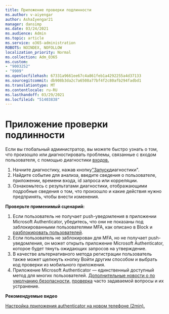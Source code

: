 ```yaml
---
title: Приложение проверки подлинности
ms.author: v-aiyengar
author: AshaIyengar21
manager: dansimp
ms.date: 03/24/2021
ms.audience: Admin
ms.topic: article
ms.service: o365-administration
ROBOTS: NOINDEX, NOFOLLOW
localization_priority: Normal
ms.collection: Adm_O365
ms.custom:
- "9003252"
- "9909"
ms.openlocfilehash: 67331a9661ee67c4a861feb1a4292255a4d37133
ms.sourcegitcommit: db908b3da2c7a6508a77bf4f2c80afb294fadbd1
ms.translationtype: MT
ms.contentlocale: ru-RU
ms.lasthandoff: 03/29/2021
ms.locfileid: "51403838"
---
```

# <a name="authentication-app"></a>Приложение проверки подлинности

Если вы глобальный администратор, вы можете быстро узнать о том, что произошло или диагностировать проблемы, связанные с входом пользователя, с помощью диагностики [входов.](https://ms.portal.azure.com/microsoft.onmicrosoft.com?loginHint=shhada@microsoft.com#blade/Microsoft_AAD_IAM/ActiveDirectoryMenuBlade/diagnose/symptomId/ms_aad_dxp_signin_caDiagnoseAndSolveSummarySymptom)

1. Начните диагностику, нажав кнопку["Запуск](https://portal.azure.com/#blade/Microsoft_AAD_IAM/ActiveDirectoryMenuBlade/diagnose/symptomId/ms_aad_dxp_signin_caDiagnoseAndSolveSummarySymptom)диагностики". 
1. Найдите событие для анализа, введите сведения о пользователе, приложении, времени входа, id запроса или корреляции.
1. Ознакомьтесь с результатами диагностики, отображающими подробные сведения о том, что произошло и какие действия нужно предпринять, чтобы внести изменения.

**Проверьте применимый сценарий:**

1. Если пользователь не получает push-уведомления в приложении Microsoft Authenticator, убедитесь, что они не показаны под заблокированными пользователями MFA, как описано в Block и [разблокировать пользователей](https://portal.azure.com/#blade/Microsoft_AAD_IAM/ActiveDirectoryMenuBlade/diagnose/symptomId/ms_aad_dxp_signin_caDiagnoseAndSolveSummarySymptom).
1. Если пользователь не заблокирован для MFA, но не получает push-уведомления, он может открыть приложение Microsoft Authenticator, которое будет тянуть ожидающих запросов на утверждение.
1. В качестве альтернативного метода регистрации пользователь также может щелкнуть кнопку Войти другим способом и выбрать код проверки из мобильного приложения.
1. Приложение Microsoft Authenticator — единственный доступный метод для многих пользователей. [Дополнительные новости о по умолчанию безопасности,](https://docs.microsoft.com/azure/active-directory/fundamentals/concept-fundamentals-security-defaults) [проверка](https://docs.microsoft.com/azure/active-directory/user-help/user-help-auth-app-faq) часто задаваемой вопросы и их устранение.
 
**Рекомендуемые видео**

[Настройка приложения authenticator на новом телефоне (2min).](https://go.microsoft.com/fwlink/?linkid=2158163&clcid=0x409)
